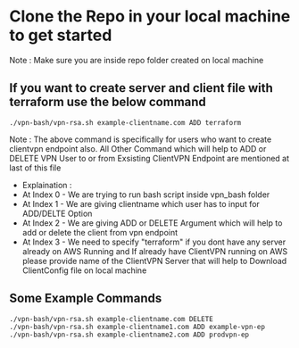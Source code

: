 # Clone the Repo in your local machine to get started
Note : Make sure you are inside repo folder created on local machine

## If you want to create server and client file with terraform use the below command
```
./vpn-bash/vpn-rsa.sh example-clientname.com ADD terraform
```
Note : The above command is specifically for users who want to create clientvpn endpoint also. All Other Command which will help to ADD or DELETE VPN User to or from Exsisting ClientVPN Endpoint are mentioned at last of this file
- Explaination : 
 - At Index 0 - We are trying to run bash script inside vpn_bash folder
 - At Index 1 - We are giving clientname which user has to input for ADD/DELTE Option
 - At Index 2 - We are giving ADD or DELETE Argument which will help to add or delete the client from vpn endpoint
 - At Index 3 - We need to specify "terraform" if you dont have any server already on AWS Running and If already have ClientVPN running on AWS                             please provide name of the ClientVPN Server that will help to Download ClientConfig file on local machine
## Some Example Commands
```
./vpn-bash/vpn-rsa.sh example-clientname.com DELETE
./vpn-bash/vpn-rsa.sh example-clientname1.com ADD example-vpn-ep
./vpn-bash/vpn-rsa.sh example-clientname2.com ADD prodvpn-ep
```

